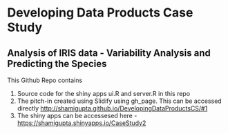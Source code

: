 # Developing Data Products Case Study
## Analysis of IRIS data - Variability Analysis and Predicting the Species

This Github Repo contains

1. Source code for the shiny apps ui.R and server.R in this repo
2. The pitch-in created using Slidify using gh_page.  This can be accessed directly http://shamigupta.github.io/DevelopingDataProductsCS/#1
3. The shiny apps can be accessesed here - https://shamigupta.shinyapps.io/CaseStudy2
